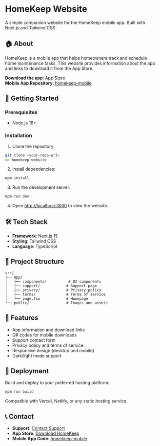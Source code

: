 # HomeKeep Website

A simple companion website for the HomeKeep mobile app. Built with Next.js and Tailwind CSS.

## 🏠 About

HomeKeep is a mobile app that helps homeowners track and schedule home maintenance tasks. This website provides information about the app and links to download it from the App Store.

**Download the app**: [App Store](https://apps.apple.com/ca/app/homekeep/id6751912377)  
**Mobile App Repository**: [homekeep-mobile](https://github.com/jvpatey/homekeep-mobile)

## 🚀 Getting Started

### Prerequisites

- Node.js 18+

### Installation

1. Clone the repository:

```bash
git clone <your-repo-url>
cd homekeep-website
```

2. Install dependencies:

```bash
npm install
```

3. Run the development server:

```bash
npm run dev
```

4. Open [http://localhost:3000](http://localhost:3000) to view the website.

## 🛠️ Tech Stack

- **Framework**: Next.js 15
- **Styling**: Tailwind CSS
- **Language**: TypeScript

## 📁 Project Structure

```
src/
├── app/
│   ├── components/          # UI components
│   ├── support/            # Support page
│   ├── privacy/            # Privacy policy
│   ├── terms/              # Terms of service
│   └── page.tsx            # Homepage
└── public/                 # Images and assets
```

## 📱 Features

- App information and download links
- QR codes for mobile downloads
- Support contact form
- Privacy policy and terms of service
- Responsive design (desktop and mobile)
- Dark/light mode support

## 🚀 Deployment

Build and deploy to your preferred hosting platform:

```bash
npm run build
```

Compatible with Vercel, Netlify, or any static hosting service.

## 📞 Contact

- **Support**: [Contact Support](/support)
- **App Store**: [Download HomeKeep](https://apps.apple.com/ca/app/homekeep/id6751912377)
- **Mobile App Code**: [homekeep-mobile](https://github.com/jvpatey/homekeep-mobile)
